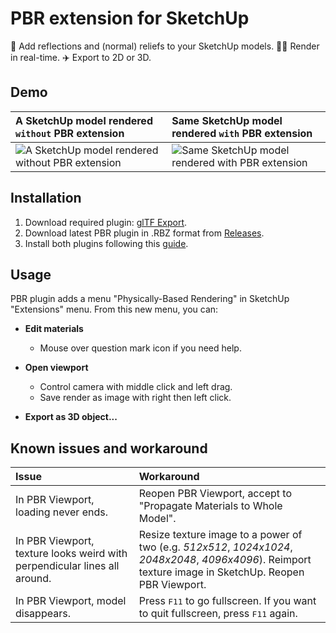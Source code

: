 PBR extension for SketchUp
==========================

💅 Add reflections and (normal) reliefs to your SketchUp models. 🏃‍♀️ Render in real-time. ✈️ Export to 2D or 3D.

Demo
----

A SketchUp model rendered `without` PBR extension | Same SketchUp model rendered `with` PBR extension
:--- | :---
![A SketchUp model rendered without PBR extension](https://github.com/SamuelTS/SketchUp-PBR-Plugin/raw/master/demos/a-sketchup-model-rendered-without-pbr-extension.png) | ![Same SketchUp model rendered with PBR extension](https://github.com/SamuelTS/SketchUp-PBR-Plugin/raw/master/demos/same-sketchup-model-rendered-with-pbr-extension.png)

Installation
------------

1. Download required plugin: [glTF Export](https://extensions.sketchup.com/content/gltf-exporter).
2. Download latest PBR plugin in .RBZ format from [Releases](https://github.com/SamuelTS/SketchUp-PBR-Plugin/releases/).
3. Install both plugins following this [guide](https://help.sketchup.com/article/3000263).

Usage
-----

PBR plugin adds a menu "Physically-Based Rendering" in SketchUp "Extensions" menu. From this new menu, you can:

- **Edit materials**

  - Mouse over question mark icon if you need help.

- **Open viewport**

  - Control camera with middle click and left drag.
  - Save render as image with right then left click.

- **Export as 3D object...**

Known issues and workaround
---------------------------

Issue | Workaround
:--- | :---
In PBR Viewport, loading never ends. | Reopen PBR Viewport, accept to "Propagate Materials to Whole Model".
In PBR Viewport, texture looks weird with perpendicular lines all around. | Resize texture image to a power of two (e.g. *512x512*, *1024x1024*, *2048x2048*, *4096x4096*). Reimport texture image in SketchUp. Reopen PBR Viewport.
In PBR Viewport, model disappears. | Press <kbd>F11</kbd> to go fullscreen. If you want to quit fullscreen, press <kbd>F11</kbd> again.
